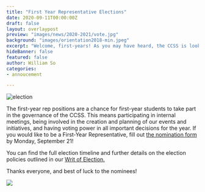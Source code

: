 ```yaml
---
title: "First Year Representative Elections"
date: 2020-09-11T00:00:00Z
draft: false
layout: overlaypost
preview: "images/news/2020-2021/vote.jpg"
background: "images/orientation2018-min.jpeg"
excerpt: "Welcome, first-years! As you may have heard, the CCSS is looking for two first-year computer science students to join our Board of Directors as First-Year Representatives for the 2020-2021 academic year. Nominations are now open!"
hideBanner: false
featured: false
author: William So
categories:
- annoucement

---
```


![election](/ccss-website/images/news/2020-2021/vote.jpg)

The first-year rep positions are a chance for first-year students to take part in the governance of the CCSS. This means participating in internal meetings, being involved in the creation and planning of our events and initiatives, and having voting power in all important decisions for the year. If you would like to be a First-Year Representative, fill out [the nomination form](https://docs.google.com/forms/d/e/1FAIpQLSf9Bn_syVZkLXQ6LDwwQw2Th7zdcSRq9RxiYjFEM4BL7CD1SA/viewform) by Monday, September 21!

You can find the full election timeline and further details on the election policies outlined in our [Writ of Election.](https://drive.google.com/file/d/1_gAVjJfATjTb-xvJ99De-OJFq3RDa6gt/view)

Thanks everyone, and best of luck to the nominees!

![](/images/first-year-rep.png)
